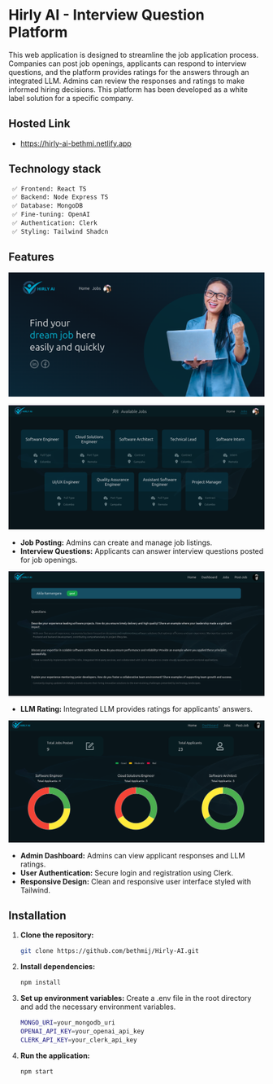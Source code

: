 # Hirly AI - Interview Question Platform

This web application is designed to streamline the job application process. Companies can post job openings, applicants can respond to interview questions, and the platform provides ratings for the answers through an integrated LLM. Admins can review the responses and ratings to make informed hiring decisions. This platform has been developed as a white label solution for a specific company.

## Hosted Link 

- https://hirly-ai-bethmi.netlify.app

## Technology stack
   ```markdown
    ✅ Frontend: React TS
    ✅ Backend: Node Express TS
    ✅ Database: MongoDB
    ✅ Fine-tuning: OpenAI
    ✅ Authentication: Clerk
    ✅ Styling: Tailwind Shadcn
   ```

## Features

![home](./Screenshots/Screenshot%20from%202024-07-15%2019-26-21.png)

![home](./Screenshots/Screenshot%20from%202024-07-15%2019-26-37.png)
- **Job Posting:** Admins can create and manage job listings.
- **Interview Questions:** Applicants can answer interview questions posted for job openings.

![home](./Screenshots/Screenshot%20from%202024-07-15%2019-28-01.png)
- **LLM Rating:** Integrated LLM provides ratings for applicants' answers.

![home](./Screenshots/Screenshot%20from%202024-07-15%2019-28-27.png)
- **Admin Dashboard:** Admins can view applicant responses and LLM ratings.
- **User Authentication:** Secure login and registration using Clerk.
- **Responsive Design:** Clean and responsive user interface styled with Tailwind.

## Installation
1. **Clone the repository:**
   ```bash
   git clone https://github.com/bethmij/Hirly-AI.git

2. **Install dependencies:**
   ```bash
   npm install

3. **Set up environment variables:**
   Create a .env file in the root directory and add the necessary environment variables.
   ```bash
   MONGO_URI=your_mongodb_uri
   OPENAI_API_KEY=your_openai_api_key
   CLERK_API_KEY=your_clerk_api_key

4. **Run the application:**
   ```bash
   npm start
